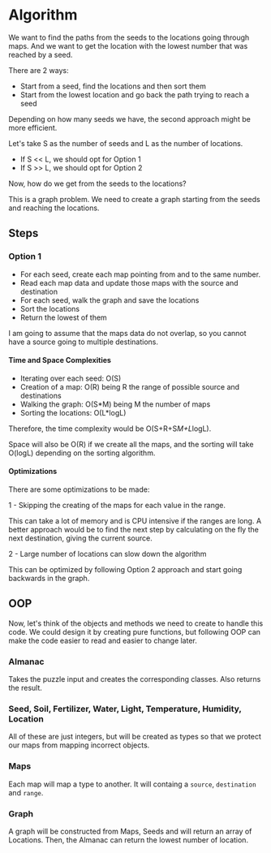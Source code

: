 
# Algorithm

We want to find the paths from the seeds to the locations
going through maps. And we want to get the location with the lowest
number that was reached by a seed.

There are 2 ways:

- Start from a seed, find the locations and then sort them
- Start from the lowest location and go back the path trying to reach a seed

Depending on how many seeds we have, the second approach might be more efficient.

Let's take S as the number of seeds and L as the number of locations.

- If S << L, we should opt for Option 1
- If S >> L, we should opt for Option 2

Now, how do we get from the seeds to the locations?

This is a graph problem. We need to create a graph starting from the seeds and reaching
the locations.

## Steps

### Option 1

- For each seed, create each map pointing from and to the same number.
- Read each map data and update those maps with the source and destination
- For each seed, walk the graph and save the locations
- Sort the locations
- Return the lowest of them

I am going to assume that the maps data do not overlap, so you cannot
have a source going to multiple destinations.

#### Time and Space Complexities

- Iterating over each seed: O(S)
- Creation of a map: O(R) being R the range of possible source and destinations
- Walking the graph: O(S*M) being M the number of maps
- Sorting the locations: O(L*logL)

Therefore, the time complexity would be O(S+R+S*M+L*logL).

Space will also be O(R) if we create all the maps, and the sorting will take O(logL) depending
on the sorting algorithm.

#### Optimizations

There are some optimizations to be made:

1 - Skipping the creating of the maps for each value in the range.

This can take a lot of memory and is CPU intensive if the ranges are long.
A better approach would be to find the next step by calculating on the fly the
next destination, giving the current source.

2 - Large number of locations can slow down the algorithm

This can be optimized by following Option 2 approach and start going backwards
in the graph.

## OOP

Now, let's think of the objects and methods we need to create to handle this code.
We could design it by creating pure functions, but following OOP can make the code
easier to read and easier to change later.

### Almanac

Takes the puzzle input and creates the corresponding classes. Also returns the result.

### Seed, Soil, Fertilizer, Water, Light, Temperature, Humidity, Location

All of these are just integers, but will be created as types so that we protect our maps
from mapping incorrect objects.

### Maps

Each map will map a type to another. It will containg a `source`, `destination` and `range`.

### Graph

A graph will be constructed from Maps, Seeds and will return an array of Locations.
Then, the Almanac can return the lowest number of location.
